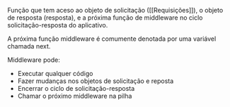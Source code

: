 Função que tem aceso ao objeto de solicitação ([[Requisições]]), o objeto de resposta (resposta), e a próxima função de middleware no ciclo solicitação-resposta do aplicativo.

A próxima função middleware é comumente denotada por uma variável chamada next.

Middleware pode:
- Executar qualquer código
- Fazer mudanças nos objetos de solicitação e reposta
- Encerrar o ciclo de solicitação-resposta
- Chamar o próximo middleware na pilha